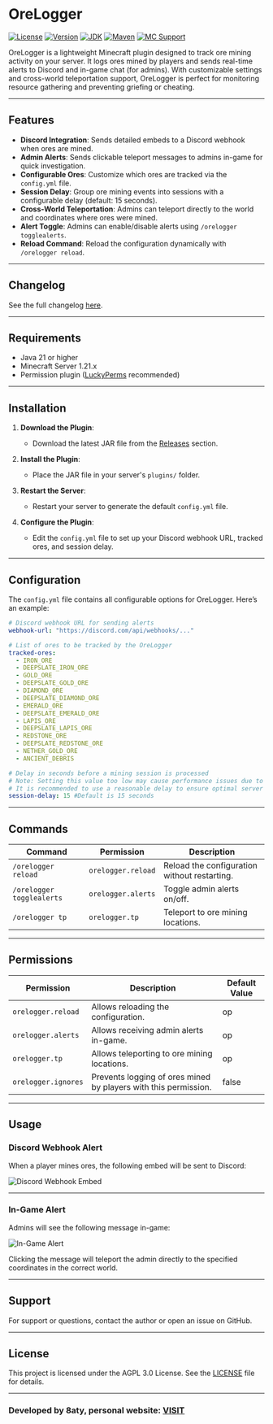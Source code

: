 # OreLogger

[![License](https://img.shields.io/badge/License-AGPL_3-4B0082?style=flat&logo=gnu&logoColor=white)](LICENSE)
[![Version](https://img.shields.io/badge/Release-v1.2.1-9400D3?style=flat)](https://github.com/8aty/OreLogger/releases)
[![JDK](https://img.shields.io/badge/JDK-21-0000FF?style=flat&logo=openjdk&logoColor=white)](https://github.com/8aty/OreLogger/releases)
[![Maven](https://img.shields.io/badge/Built_with-Maven-00BFFF?style=flat&logo=apache-maven&logoColor=white)](https://maven.apache.org/)
[![MC Support](https://img.shields.io/badge/Supports-1.21.x-87CEEB?style=flat)](https://github.com/8aty/OreLogger)


OreLogger is a lightweight Minecraft plugin designed to track ore mining activity on your server. It logs ores mined by players and sends real-time alerts to Discord and in-game chat (for admins). With customizable settings and cross-world teleportation support, OreLogger is perfect for monitoring resource gathering and preventing griefing or cheating.

---

## Features

- **Discord Integration**: Sends detailed embeds to a Discord webhook when ores are mined.
- **Admin Alerts**: Sends clickable teleport messages to admins in-game for quick investigation.
- **Configurable Ores**: Customize which ores are tracked via the `config.yml` file.
- **Session Delay**: Group ore mining events into sessions with a configurable delay (default: 15 seconds).
- **Cross-World Teleportation**: Admins can teleport directly to the world and coordinates where ores were mined.
- **Alert Toggle**: Admins can enable/disable alerts using `/orelogger togglealerts`.
- **Reload Command**: Reload the configuration dynamically with `/orelogger reload`.

---

## Changelog

See the full changelog [here](changelog.md).

---

## Requirements

- Java 21 or higher
- Minecraft Server 1.21.x
- Permission plugin ([LuckyPerms](https://luckperms.net/) recommended)

---

## Installation

1. **Download the Plugin**:
   - Download the latest JAR file from the [Releases](https://github.com/8aty/OreLogger/releases) section.

2. **Install the Plugin**:
   - Place the JAR file in your server's `plugins/` folder.

3. **Restart the Server**:
   - Restart your server to generate the default `config.yml` file.

4. **Configure the Plugin**:
   - Edit the `config.yml` file to set up your Discord webhook URL, tracked ores, and session delay.

---

## Configuration

The `config.yml` file contains all configurable options for OreLogger. Here’s an example:

```yaml
# Discord webhook URL for sending alerts
webhook-url: "https://discord.com/api/webhooks/..."

# List of ores to be tracked by the OreLogger
tracked-ores:
  - IRON_ORE
  - DEEPSLATE_IRON_ORE
  - GOLD_ORE
  - DEEPSLATE_GOLD_ORE
  - DIAMOND_ORE
  - DEEPSLATE_DIAMOND_ORE
  - EMERALD_ORE
  - DEEPSLATE_EMERALD_ORE
  - LAPIS_ORE
  - DEEPSLATE_LAPIS_ORE
  - REDSTONE_ORE
  - DEEPSLATE_REDSTONE_ORE
  - NETHER_GOLD_ORE
  - ANCIENT_DEBRIS

# Delay in seconds before a mining session is processed
# Note: Setting this value too low may cause performance issues due to frequent processing.
# It is recommended to use a reasonable delay to ensure optimal server performance.
session-delay: 15 #Default is 15 seconds
```

---

## Commands

| Command                  | Permission          | Description                                   |
|--------------------------|---------------------|-----------------------------------------------|
| `/orelogger reload`      | `orelogger.reload`  | Reload the configuration without restarting. |
| `/orelogger togglealerts`| `orelogger.alerts`  | Toggle admin alerts on/off.                  |
| `/orelogger tp`          | `orelogger.tp`      | Teleport to ore mining locations.            |

---

## Permissions

| Permission           | Description                                                       | Default Value |
|-----------------------|-------------------------------------------------------------------|---------------|
| `orelogger.reload`    | Allows reloading the configuration.                               | op            |
| `orelogger.alerts`    | Allows receiving admin alerts in-game.                            | op            |
| `orelogger.tp`        | Allows teleporting to ore mining locations.                       | op            |
| `orelogger.ignores`   | Prevents logging of ores mined by players with this permission.   | false         |

---

## Usage

### Discord Webhook Alert

When a player mines ores, the following embed will be sent to Discord:

![Discord Webhook Embed](https://i.imgur.com/0WCTys0.png)

---

### In-Game Alert

Admins will see the following message in-game:

![In-Game Alert](https://i.imgur.com/rXei8nX.gif)

Clicking the message will teleport the admin directly to the specified coordinates in the correct world.

---


## Support

For support or questions, contact the author or open an issue on GitHub.

---

## License

This project is licensed under the AGPL 3.0 License. See the [LICENSE](LICENSE) file for details.

---

### Developed by 8aty, personal website: [VISIT](https://tomy.cc/) 
